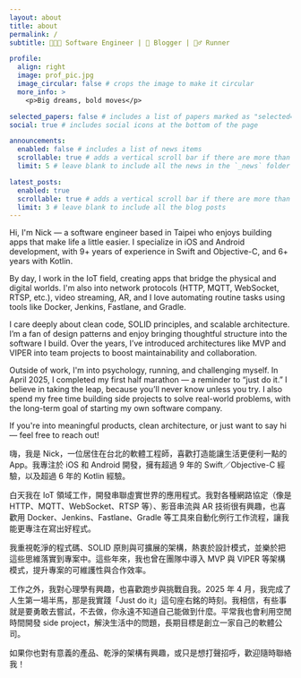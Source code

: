 ```yaml
---
layout: about
title: about
permalink: /
subtitle: 👨🏻‍💻 Software Engineer | 📝 Blogger | 🏃‍♂️ Runner

profile:
  align: right
  image: prof_pic.jpg
  image_circular: false # crops the image to make it circular
  more_info: >
    <p>Big dreams, bold moves</p>

selected_papers: false # includes a list of papers marked as "selected={true}"
social: true # includes social icons at the bottom of the page

announcements:
  enabled: false # includes a list of news items
  scrollable: true # adds a vertical scroll bar if there are more than 3 news items
  limit: 5 # leave blank to include all the news in the `_news` folder

latest_posts:
  enabled: true
  scrollable: true # adds a vertical scroll bar if there are more than 3 new posts items
  limit: 3 # leave blank to include all the blog posts
---
```

<!-- 
Write your biography here. Tell the world about yourself. Link to your favorite [subreddit](http://reddit.com). You can put a picture in, too. The code is already in, just name your picture `prof_pic.jpg` and put it in the `img/` folder.

Put your address / P. O. box / other info right below your picture. You can also disable any of these elements by editing `profile` property of the YAML header of your `_pages/about.md` . Edit `_bibliography/papers.bib` and Jekyll will render your [publications page](/al-folio/publications/) automatically.

Link to your social media connections, too. This theme is set up to use [Font Awesome icons](https://fontawesome.com/) and [Academicons](https://jpswalsh.github.io/academicons/), like the ones below. Add your Facebook, Twitter, LinkedIn, Google Scholar, or just disable all of them. -->

Hi, I'm Nick — a software engineer based in Taipei who enjoys building apps that make life a little easier. I specialize in iOS and Android development, with 9+ years of experience in Swift and Objective-C, and 6+ years with Kotlin.

By day, I work in the IoT field, creating apps that bridge the physical and digital worlds. I'm also into network protocols (HTTP, MQTT, WebSocket, RTSP, etc.), video streaming, AR, and I love automating routine tasks using tools like Docker, Jenkins, Fastlane, and Gradle.

I care deeply about clean code, SOLID principles, and scalable architecture. I’m a fan of design patterns and enjoy bringing thoughtful structure into the software I build. Over the years, I’ve introduced architectures like MVP and VIPER into team projects to boost maintainability and collaboration.

Outside of work, I'm into psychology, running, and challenging myself. In April 2025, I completed my first half marathon — a reminder to “just do it.” I believe in taking the leap, because you’ll never know unless you try. I also spend my free time building side projects to solve real-world problems, with the long-term goal of starting my own software company.

If you're into meaningful products, clean architecture, or just want to say hi — feel free to reach out!

嗨，我是 Nick，一位居住在台北的軟體工程師，喜歡打造能讓生活更便利一點的 App。我專注於 iOS 和 Android 開發，擁有超過 9 年的 Swift／Objective-C 經驗，以及超過 6 年的 Kotlin 經驗。

白天我在 IoT 領域工作，開發串聯虛實世界的應用程式。我對各種網路協定（像是 HTTP、MQTT、WebSocket、RTSP 等）、影音串流與 AR 技術很有興趣，也喜歡用 Docker、Jenkins、Fastlane、Gradle 等工具來自動化例行工作流程，讓我能更專注在寫出好程式。

我重視乾淨的程式碼、SOLID 原則與可擴展的架構，熱衷於設計模式，並樂於把這些思維落實到專案中。這些年來，我也曾在團隊中導入 MVP 與 VIPER 等架構模式，提升專案的可維護性與合作效率。

工作之外，我對心理學有興趣，也喜歡跑步與挑戰自我。2025 年 4 月，我完成了人生第一場半馬，那是我實踐「Just do it」這句座右銘的時刻。我相信，有些事就是要勇敢去嘗試，不去做，你永遠不知道自己能做到什麼。平常我也會利用空閒時間開發 side project，解決生活中的問題，長期目標是創立一家自己的軟體公司。

如果你也對有意義的產品、乾淨的架構有興趣，或只是想打聲招呼，歡迎隨時聯絡我！
